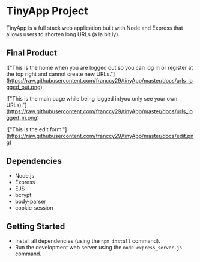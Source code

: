 # TinyApp Project

TinyApp is a full stack web application built with Node and Express that allows users to shorten long URLs (à la bit.ly).

## Final Product

!["This is the home when you are logged out so you can log in or register at the top right and cannot create new URLs."]
(https://raw.githubusercontent.com/franccy29/tinyApp/master/docs/urls_logged_out.png)

!["This is the main page while being logged in(you only see your own URLs)."]
(https://raw.githubusercontent.com/franccy29/tinyApp/master/docs/urls_logged_in.png)

!["This is the edit form."]
(https://raw.githubusercontent.com/franccy29/tinyApp/master/docs/edit.png)

## Dependencies

- Node.js
- Express
- EJS
- bcrypt
- body-parser
- cookie-session

## Getting Started

- Install all dependencies (using the `npm install` command).
- Run the development web server using the `node express_server.js` command.